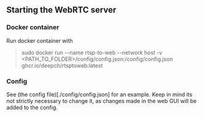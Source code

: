 ## Starting the WebRTC server
### Docker container
Run docker container with
> sudo docker run --name rtsp-to-web --network host -v <PATH_TO_FOLDER>/config/config.json:/config/config.json ghcr.io/deepch/rtsptoweb:latest

### Config
See (the config file)[./config/config.json] for an example. Keep in mind its not strictly necessary to change it, as changes made 
in the web GUI will be added to the config.